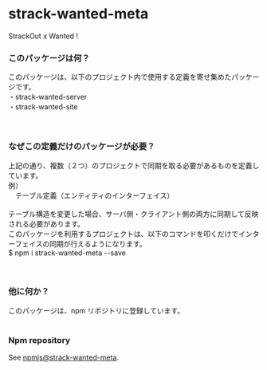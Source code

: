 # strack-wanted-meta

StrackOut x Wanted !

### このパッケージは何？<br>
このパッケージは、以下のプロジェクト内で使用する定義を寄せ集めたパッケージです。<br>
・strack-wanted-server<br>
・strack-wanted-site<br>
<br>
<br>
### なぜこの定義だけのパッケージが必要？<br>
上記の通り、複数（２つ）のプロジェクトで同期を取る必要があるものを定義しています。<br>
例）<br>
　テーブル定義（エンティティのインターフェイス）<br>
<br>
テーブル構造を変更した場合、サーバ側・クライアント側の両方に同期して反映される必要があります。<br>
このパッケージを利用するプロジェクトは、以下のコマンドを叩くだけでインターフェイスの同期が行えるようになります。<br>
$ npm i strack-wanted-meta --save<br>
<br>
<br>
### 他に何か？<br>
このパッケージは、npm リポジトリに登録しています。<br>
<br>
### Npm repository<br>
See [npmjs@strack-wanted-meta](https://www.npmjs.com/package/strack-wanted-meta/).<br>
